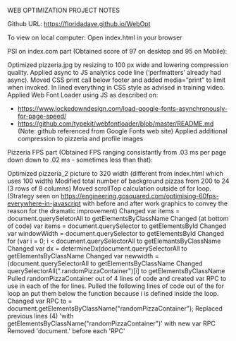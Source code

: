 WEB OPTIMIZATION PROJECT NOTES

Github URL: https://floridadave.github.io/WebOpt

To view on local computer: Open index.html in your browser

PSI on index.com part (Obtained score of 97 on desktop and 95 on Mobile):

Optimized pizzeria.jpg by resizing to 100 px wide and lowering compression quality. 
Applied async to JS analytics code line (‘perfmatters’   already had async).
Moved CSS print call below footer and added media=”print” to limit when invoked.
In lined everything in CSS style as advised in training video. 
Applied Web Font Loader using JS as described on:
- https://www.lockedowndesign.com/load-google-fonts-asynchronously-for-page-speed/
- https://github.com/typekit/webfontloader/blob/master/README.md 
(Note: github referenced from Google Fonts web site)
Applied additional compression to pizzeria and profile images

Pizzeria FPS part (Obtained FPS ranging consistantly from .03 ms per page down down to .02 ms - sometimes less than that):

Optimized pizzeria_2 picture to 320 width (different from index.html which uses 100 width)
Modified total number of background pizzas from 200 to 24 (3 rows of 8 columns) 
Moved scrollTop calculation outside of for loop. (Strategy seen on https://engineering.gosquared.com/optimising-60fps-everywhere-in-javascript  with before and after work graphics to convey the reason for the dramatic improvement)
Changed var items = document.querySeletorAll to getElementsByClassName
Changed (at bottom of code) var items = document.querySelector to getElementsById
Changed var windowWidth = document.querySelector to getElementsById
Changed for (var i = 0; i < document.querySelectorAll to getElemantsByClassName
Changed var dx = determineDx(document.querySelectorAll to getElementsByClassName
Changed var newwidth = (document.querySelectorAll to getElementsByClassName
Changed querySelectorAll(".randomPizzaContainer")[i] to getElementsByClassName
Pulled randomPizzaContainer out of 4 lines of code and created var RPC to use in each of the for lines. 
Pulled the following lines of code out of the for loop an put them below the function because i is defined inside the loop. 
Changed var RPC to = document.getElementsByClassName("randomPizzaContainer");
Replaced previous lines (4) 'with getElementsByClassName("randomPizzaContainer")' with new var RPC
Removed 'document.' before each 'RPC'

